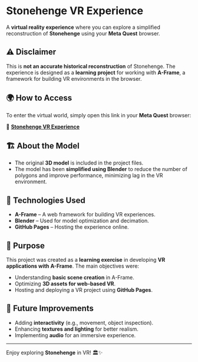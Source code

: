 # Stonehenge VR Experience

A **virtual reality experience** where you can explore a simplified reconstruction of **Stonehenge** using your **Meta Quest** browser.

## ⚠️ Disclaimer
This is **not an accurate historical reconstruction** of Stonehenge. The experience is designed as a **learning project** for working with **A-Frame**, a framework for building VR environments in the browser.

## 🌍 How to Access
To enter the virtual world, simply open this link in your **Meta Quest** browser:

🔗 **[Stonehenge VR Experience](https://feulalorenzo.github.io/Stonehenge/)**

## 🏗️ About the Model
- The original **3D model** is included in the project files.
- The model has been **simplified using Blender** to reduce the number of polygons and improve performance, minimizing lag in the VR environment.

## 🚀 Technologies Used
- **A-Frame** – A web framework for building VR experiences.
- **Blender** – Used for model optimization and decimation.
- **GitHub Pages** – Hosting the experience online.

## 🎯 Purpose
This project was created as a **learning exercise** in developing **VR applications with A-Frame**. The main objectives were:
- Understanding **basic scene creation** in A-Frame.
- Optimizing **3D assets for web-based VR**.
- Hosting and deploying a VR project using **GitHub Pages**.

## 📌 Future Improvements
- Adding **interactivity** (e.g., movement, object inspection).
- Enhancing **textures and lighting** for better realism.
- Implementing **audio** for an immersive experience.

---
Enjoy exploring **Stonehenge** in VR! 🏛️✨

